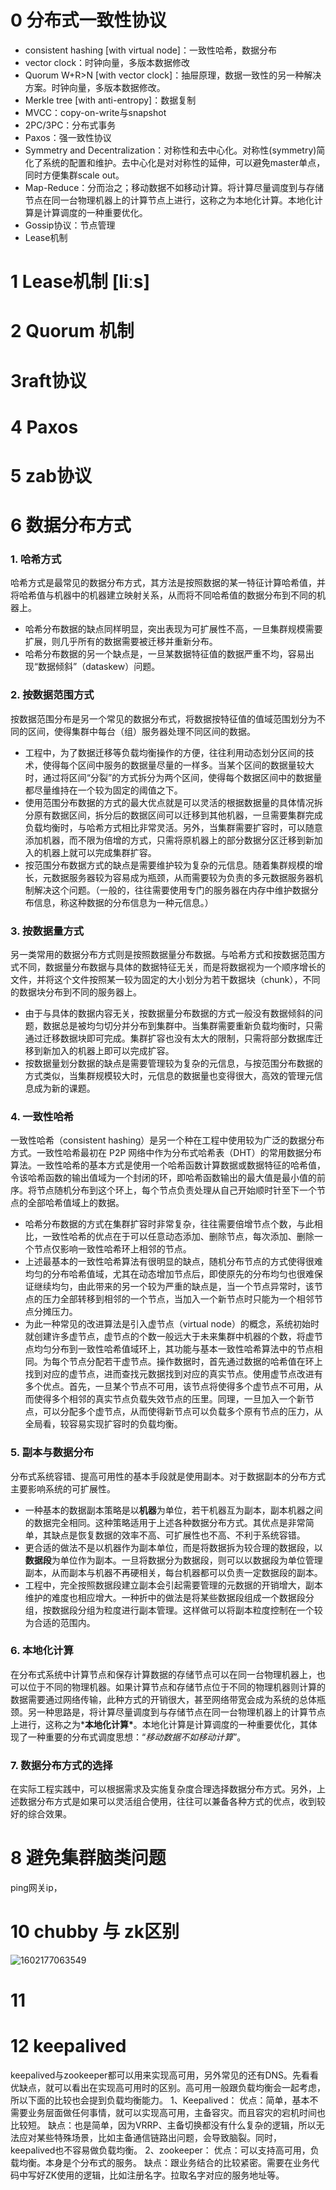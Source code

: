 # 0 分布式一致性协议

- consistent hashing [with virtual node]：一致性哈希，数据分布
- vector clock：时钟向量，多版本数据修改
- Quorum W+R>N [with vector clock]：抽屉原理，数据一致性的另一种解决方案。时钟向量，多版本数据修改。
- Merkle tree [with anti-entropy]：数据复制
- MVCC：copy-on-write与snapshot
- 2PC/3PC：分布式事务
- Paxos：强一致性协议
- Symmetry and Decentralization：对称性和去中心化。对称性(symmetry)简化了系统的配置和维护。去中心化是对对称性的延伸，可以避免master单点，同时方便集群scale out。
- Map-Reduce：分而治之；移动数据不如移动计算。将计算尽量调度到与存储节点在同一台物理机器上的计算节点上进行，这称之为本地化计算。本地化计算是计算调度的一种重要优化。
- Gossip协议：节点管理
- Lease机制



# 1 Lease机制  [liːs]



# 2 Quorum 机制

# 3raft协议

# 4 Paxos

# 5 zab协议

# 6  数据分布方式

### 1. 哈希方式

哈希方式是最常见的数据分布方式，其方法是按照数据的某一特征计算哈希值，并将哈希值与机器中的机器建立映射关系，从而将不同哈希值的数据分布到不同的机器上。

- 哈希分布数据的缺点同样明显，突出表现为可扩展性不高，一旦集群规模需要扩展，则几乎所有的数据需要被迁移并重新分布。
- 哈希分布数据的另一个缺点是，一旦某数据特征值的数据严重不均，容易出现“数据倾斜”（dataskew）问题。

### 2. 按数据范围方式

按数据范围分布是另一个常见的数据分布式，将数据按特征值的值域范围划分为不同的区间，使得集群中每台（组）服务器处理不同区间的数据。

- 工程中，为了数据迁移等负载均衡操作的方便，往往利用动态划分区间的技术，使得每个区间中服务的数据量尽量的一样多。当某个区间的数据量较大时，通过将区间“分裂”的方式拆分为两个区间，使得每个数据区间中的数据量都尽量维持在一个较为固定的阈值之下。
- 使用范围分布数据的方式的最大优点就是可以灵活的根据数据量的具体情况拆分原有数据区间，拆分后的数据区间可以迁移到其他机器，一旦需要集群完成负载均衡时，与哈希方式相比非常灵活。另外，当集群需要扩容时，可以随意添加机器，而不限为倍增的方式，只需将原机器上的部分数据分区迁移到新加入的机器上就可以完成集群扩容。
- 按范围分布数据方式的缺点是需要维护较为复杂的元信息。随着集群规模的增长，元数据服务器较为容易成为瓶颈，从而需要较为负责的多元数据服务器机制解决这个问题。（一般的，往往需要使用专门的服务器在内存中维护数据分布信息，称这种数据的分布信息为一种元信息。）

### 3. 按数据量方式

另一类常用的数据分布方式则是按照数据量分布数据。与哈希方式和按数据范围方式不同，数据量分布数据与具体的数据特征无关，而是将数据视为一个顺序增长的文件，并将这个文件按照某一较为固定的大小划分为若干数据块（chunk），不同的数据块分布到不同的服务器上。

- 由于与具体的数据内容无关，按数据量分布数据的方式一般没有数据倾斜的问题，数据总是被均匀切分并分布到集群中。当集群需要重新负载均衡时，只需通过迁移数据块即可完成。集群扩容也没有太大的限制，只需将部分数据库迁移到新加入的机器上即可以完成扩容。
- 按数据量划分数据的缺点是需要管理较为复杂的元信息，与按范围分布数据的方式类似，当集群规模较大时，元信息的数据量也变得很大，高效的管理元信息成为新的课题。

### 4. 一致性哈希

一致性哈希（consistent hashing）是另一个种在工程中使用较为广泛的数据分布方式。一致性哈希最初在 P2P 网络中作为分布式哈希表（DHT）的常用数据分布算法。一致性哈希的基本方式是使用一个哈希函数计算数据或数据特征的哈希值，令该哈希函数的输出值域为一个封闭的环，即哈希函数输出的最大值是最小值的前序。将节点随机分布到这个环上，每个节点负责处理从自己开始顺时针至下一个节点的全部哈希值域上的数据。

- 哈希分布数据的方式在集群扩容时非常复杂，往往需要倍增节点个数，与此相比，一致性哈希的优点在于可以任意动态添加、删除节点，每次添加、删除一个节点仅影响一致性哈希环上相邻的节点。
- 上述最基本的一致性哈希算法有很明显的缺点，随机分布节点的方式使得很难均匀的分布哈希值域，尤其在动态增加节点后，即使原先的分布均匀也很难保证继续均匀，由此带来的另一个较为严重的缺点是，当一个节点异常时，该节点的压力全部转移到相邻的一个节点，当加入一个新节点时只能为一个相邻节点分摊压力。
- 为此一种常见的改进算法是引入虚节点（virtual node）的概念，系统初始时就创建许多虚节点，虚节点的个数一般远大于未来集群中机器的个数，将虚节点均匀分布到一致性哈希值域环上，其功能与基本一致性哈希算法中的节点相同。为每个节点分配若干虚节点。操作数据时，首先通过数据的哈希值在环上找到对应的虚节点，进而查找元数据找到对应的真实节点。使用虚节点改进有多个优点。首先，一旦某个节点不可用，该节点将使得多个虚节点不可用，从而使得多个相邻的真实节点负载失效节点的压里。同理，一旦加入一个新节点，可以分配多个虚节点，从而使得新节点可以负载多个原有节点的压力，从全局看，较容易实现扩容时的负载均衡。

### 5. 副本与数据分布

分布式系统容错、提高可用性的基本手段就是使用副本。对于数据副本的分布方式主要影响系统的可扩展性。

- 一种基本的数据副本策略是以**机器**为单位，若干机器互为副本，副本机器之间的数据完全相同。这种策略适用于上述各种数据分布方式。其优点是非常简单，其缺点是恢复数据的效率不高、可扩展性也不高、不利于系统容错。
- 更合适的做法不是以机器作为副本单位，而是将数据拆为较合理的数据段，以**数据段**为单位作为副本。一旦将数据分为数据段，则可以以数据段为单位管理副本，从而副本与机器不再硬相关，每台机器都可以负责一定数据段的副本。
- 工程中，完全按照数据段建立副本会引起需要管理的元数据的开销增大，副本维护的难度也相应增大。一种折中的做法是将某些数据段组成一个数据段分组，按数据段分组为粒度进行副本管理。这样做可以将副本粒度控制在一个较为合适的范围内。

### 6. 本地化计算

在分布式系统中计算节点和保存计算数据的存储节点可以在同一台物理机器上，也可以位于不同的物理机器。如果计算节点和存储节点位于不同的物理机器则计算的数据需要通过网络传输，此种方式的开销很大，甚至网络带宽会成为系统的总体瓶颈。另一种思路是，将计算尽量调度到与存储节点在同一台物理机器上的计算节点上进行，这称之为***本地化计算\***。本地化计算是计算调度的一种重要优化，其体现了一种重要的分布式调度思想：“*移动数据不如移动计算*”。

### 7. 数据分布方式的选择

在实际工程实践中，可以根据需求及实施复杂度合理选择数据分布方式。另外，上述数据分布方式是如果可以灵活组合使用，往往可以兼备各种方式的优点，收到较好的综合效果。



# 8 避免集群脑类问题

 ping网关ip，



# 10  chubby 与 zk区别



![1602177063549](C:\Users\chen\AppData\Roaming\Typora\typora-user-images\1602177063549.png)

# 11 

# 12 keepalived

keepalived与zookeeper都可以用来实现高可用，另外常见的还有DNS。先看看优缺点，就可以看出在实现高可用时的区别。高可用一般跟负载均衡会一起考虑，所以下面的比较也会提到负载均衡能力。
1、Keepalived：
优点：简单，基本不需要业务层面做任何事情，就可以实现高可用，主备容灾。而且容灾的宕机时间也比较短。
缺点：也是简单，因为VRRP、主备切换都没有什么复杂的逻辑，所以无法应对某些特殊场景，比如主备通信链路出问题，会导致脑裂。同时，keepalived也不容易做负载均衡。
2、zookeeper：
优点：可以支持高可用，负载均衡。本身是个分布式的服务。
缺点：跟业务结合的比较紧密。需要在业务代码中写好ZK使用的逻辑，比如注册名字。拉取名字对应的服务地址等。